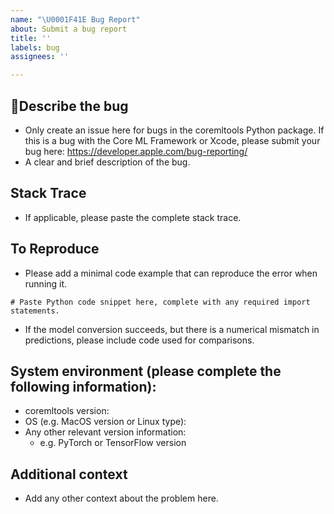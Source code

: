 ```yaml
---
name: "\U0001F41E Bug Report"
about: Submit a bug report
title: ''
labels: bug
assignees: ''

---
```


## 🐞Describe the bug

- Only create an issue here for bugs in the coremltools Python package. If this is a bug with the Core ML Framework or Xcode, please submit your bug here: https://developer.apple.com/bug-reporting/
- A clear and brief description of the bug.

## Stack Trace
- If applicable, please paste the complete stack trace.

## To Reproduce
- Please add a minimal code example that can reproduce the error when running it.
```
# Paste Python code snippet here, complete with any required import statements.
```
- If the model conversion succeeds, but there is a numerical mismatch in predictions, please include code used for comparisons.

## System environment (please complete the following information):
 - coremltools version:
 - OS (e.g. MacOS version or Linux type):
 - Any other relevant version information:
     - e.g. PyTorch or TensorFlow version

## Additional context
- Add any other context about the problem here.
